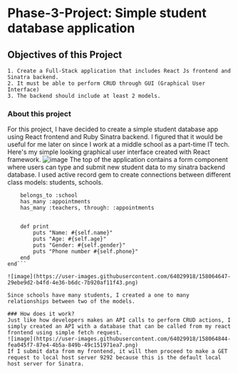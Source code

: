 # Phase-3-Project: Simple student database application
 
 ## Objectives of this Project
    1. Create a Full-Stack application that includes React Js frontend and Sinatra backend.
    2. It must be able to perform CRUD through GUI (Graphical User Interface)
    3. The backend should include at least 2 models.

### About this project
For this project, I have decided to create a simple student database app using React frontend and Ruby Sinatra backend.
I figured that it would be useful for me later on since I work at a middle school as a part-time IT tech.
Here's my simple looking graphical user interface created with React framework.
![image](https://user-images.githubusercontent.com/64029918/158064332-a01d89a8-c376-400b-b827-bddddc1583a7.png)
The top of the application contains a form component where users can type and submit new student data to my sinatra backend database.
I used active record gem to create connections between different class models: students, schools.

```class Student < ActiveRecord::Base
    belongs_to :school
    has_many :appointments
    has_many :teachers, through: :appointments


    def print 
        puts "Name: #{self.name}"
        puts "Age: #{self.age}"
        puts "Gender: #{self.gender}"
        puts "Phone number #{self.phone}"
    end 
end```

![image](https://user-images.githubusercontent.com/64029918/158064647-29ebe9d2-b4fd-4e36-b6dc-7b920af11f43.png)

Since schools have many students, I created a one to many relationships between two of the models.

### How does it work?
Just like how developers makes an API calls to perform CRUD actions, I simply created an API with a database that can be called from my react frontend using simple fetch request.
![image](https://user-images.githubusercontent.com/64029918/158064844-fea045f7-87e4-4b5a-849b-49c151971ea7.png)
If I submit data from my frontend, it will then proceed to make a GET request to local host server 9292 because this is the default local host server for Sinatra.
